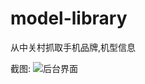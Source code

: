 model-library
===============

从中关村抓取手机品牌,机型信息

截图:
![后台界面](https://raw.github.com/luowei/simple-projects/master/model-library/doc/images/info_grab.png)